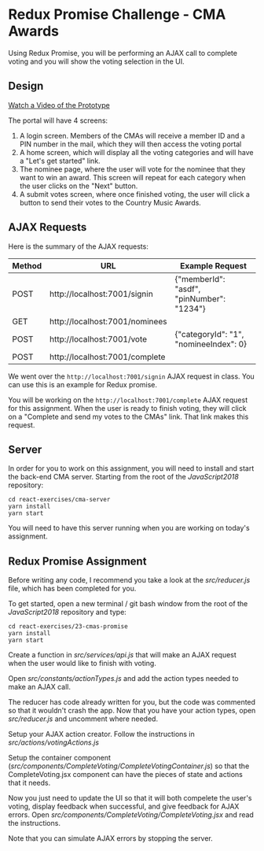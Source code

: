 # Redux Promise Challenge - CMA Awards

Using Redux Promise, you will be performing an AJAX call to complete voting and you will show the voting selection in the UI.

## Design

[Watch a Video of the Prototype](https://www.screencast.com/t/1c0ejJFegjq)

The portal will have 4 screens:

1. A login screen. Members of the CMAs will receive a member ID and a PIN number in the mail, which they will then access the voting portal
2. A home screen, which will display all the voting categories and will have a "Let's get started" link.
3. The nominee page, where the user will vote for the nominee that they want to win an award. This screen will repeat for each category when the user clicks on the "Next" button.
4. A submit votes screen, where once finished voting, the user will click a button to send their votes to the Country Music Awards.

## AJAX Requests

Here is the summary of the AJAX requests:

| Method | URL                            | Example Request                           |
| ------ | ------------------------------ | ----------------------------------------- |
| POST   | http://localhost:7001/signin   | {"memberId": "asdf", "pinNumber": "1234"} |
| GET    | http://localhost:7001/nominees |                                           |
| POST   | http://localhost:7001/vote     | {"categoryId": "1", "nomineeIndex": 0}    |
| POST   | http://localhost:7001/complete |                                           |

We went over the `http://localhost:7001/signin` AJAX request in class. You can use this is an example for Redux promise.

You will be working on the `http://localhost:7001/complete` AJAX request for this assignment. When the user is ready to finish voting, they will click on a "Complete and send my votes to the CMAs" link. That link makes this request.

## Server

In order for you to work on this assignment, you will need to install and start the back-end CMA server. Starting from the root of the _JavaScript2018_ repository:

```shell
cd react-exercises/cma-server
yarn install
yarn start
```

You will need to have this server running when you are working on today's assignment.

## Redux Promise Assignment

Before writing any code, I recommend you take a look at the _src/reducer.js_ file, which has been completed for you.

To get started, open a new terminal / git bash window from the root of the _JavaScript2018_ repository and type:

```shell
cd react-exercises/23-cmas-promise
yarn install
yarn start
```

Create a function in _src/services/api.js_ that will make an AJAX request when the user would like to finish with voting.

Open _src/constants/actionTypes.js_ and add the action types needed to make an AJAX call.

The reducer has code already written for you, but the code was commented so that it wouldn't crash the app. Now that you have your action types, open _src/reducer.js_ and uncomment where needed.

Setup your AJAX action creator. Follow the instructions in _src/actions/votingActions.js_

Setup the container component (_src/components/CompleteVoting/CompleteVotingContainer.js_) so that the CompleteVoting.jsx component can have the pieces of state and actions that it needs.

Now you just need to update the UI so that it will both compelete the user's voting, display feedback when successful, and give feedback for AJAX errors. Open _src/components/CompleteVoting/CompleteVoting.jsx_ and read the instructions.

Note that you can simulate AJAX errors by stopping the server.
